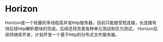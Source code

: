 # Horizon
 Horizon是一个轻量的多线程高并发http服务器，目前只能接受短连接，长连接有待后续http解析模块的完成。后续还将完善各种单元测试和压力测试。
 Horizon后续将继续开发，计划开发一个基于http的分布式文件服务器。
 
